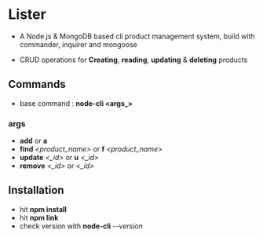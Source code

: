 # Lister
* A Node.js & MongoDB based cli product management system, build with commander, inquirer and mongoose

* CRUD operations for **Creating**, **reading**, **updating** & **deleting** products

## Commands
* base command : **node-cli <args_>**

### args
* **add** or **a**
* **find** *<product_name>* or **f** *<product_name>*
* **update** *<_id>* or **u** *<_id>*
* **remove** *<_id>* or *<_id>*

## Installation
* hit **npm install**
* hit **npm link**
* check version with **node-cli** *--version*